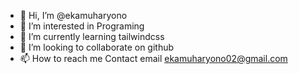 - 👋 Hi, I’m @ekamuharyono
- 👀 I’m interested in Programing
- 🌱 I’m currently learning tailwindcss
- 💞️ I’m looking to collaborate on github
- 📫 How to reach me Contact email ekamuharyono02@gmail.com

<!---
ekamuharyono/ekamuharyono is a ✨ special ✨ repository because its `README.md` (this file) appears on your GitHub profile.
You can click the Preview link to take a look at your changes.
--->
